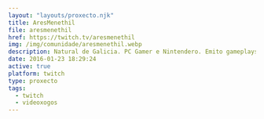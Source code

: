 ```yaml
---
layout: "layouts/proxecto.njk"
title: AresMenethil
file: aresmenethil
href: https://twitch.tv/aresmenethil
img: /img/comunidade/aresmenethil.webp
description: Natural de Galicia. PC Gamer e Nintendero. Emito gameplays do que lle cadre, xa ti vas vendo. Tamén teño unha canle de YouTube na que subo os meus directos entre outras movidas.
date: 2016-01-23 18:29:24
active: true
platform: twitch
type: proxecto
tags:
  - twitch
  - videoxogos
---
```

